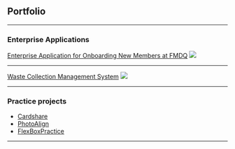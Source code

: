 ## Portfolio

---

### Enterprise Applications 

[Enterprise Application for Onboarding New Members at FMDQ](/sample_page)
<img src="images/dummy_thumbnail.jpg?raw=true"/>

---
[Waste Collection Management System](/pdf/sample_presentation.pdf)
<img src="images/dummy_thumbnail.jpg?raw=true"/>

---

### Practice projects

- [Cardshare](http://cardshare.netlify.com/)
- [PhotoAlign](http://example.com/)
- [FlexBoxPractice](http://example.com/)

---

